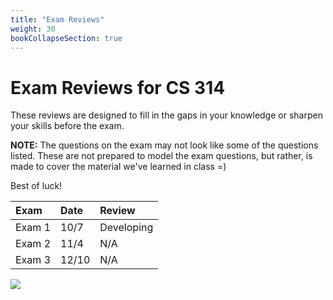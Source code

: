 ```yaml
---
title: "Exam Reviews"
weight: 30
bookCollapseSection: true
---
```


# Exam Reviews for CS 314

These reviews are designed to fill in the gaps in your knowledge or sharpen your skills before the exam. 

**NOTE:** The questions on the exam may not look like some of the questions listed. These are not prepared to model the exam questions, but rather, is made to cover the material we've learned in class =)

Best of luck!

| Exam | Date | Review |
| :--- | :--- | :--- |
| Exam 1 | 10/7 | Developing |
| Exam 2 | 11/4 | N/A |
| Exam 3 | 12/10 | N/A |

![](/~ves314/img/stab.gif?raw=true)